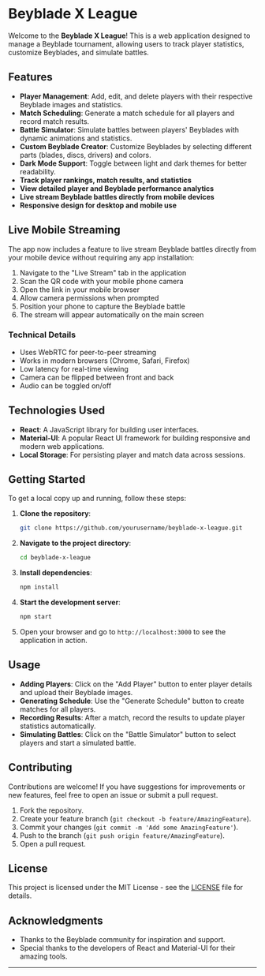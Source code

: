# Beyblade X League

Welcome to the **Beyblade X League**! This is a web application designed to manage a Beyblade tournament, allowing users to track player statistics, customize Beyblades, and simulate battles.

## Features

- **Player Management**: Add, edit, and delete players with their respective Beyblade images and statistics.
- **Match Scheduling**: Generate a match schedule for all players and record match results.
- **Battle Simulator**: Simulate battles between players' Beyblades with dynamic animations and statistics.
- **Custom Beyblade Creator**: Customize Beyblades by selecting different parts (blades, discs, drivers) and colors.
- **Dark Mode Support**: Toggle between light and dark themes for better readability.
- **Track player rankings, match results, and statistics**
- **View detailed player and Beyblade performance analytics**
- **Live stream Beyblade battles directly from mobile devices**
- **Responsive design for desktop and mobile use**

## Live Mobile Streaming

The app now includes a feature to live stream Beyblade battles directly from your mobile device without requiring any app installation:

1. Navigate to the "Live Stream" tab in the application
2. Scan the QR code with your mobile phone camera
3. Open the link in your mobile browser
4. Allow camera permissions when prompted
5. Position your phone to capture the Beyblade battle
6. The stream will appear automatically on the main screen

### Technical Details

- Uses WebRTC for peer-to-peer streaming
- Works in modern browsers (Chrome, Safari, Firefox)
- Low latency for real-time viewing
- Camera can be flipped between front and back
- Audio can be toggled on/off

## Technologies Used

- **React**: A JavaScript library for building user interfaces.
- **Material-UI**: A popular React UI framework for building responsive and modern web applications.
- **Local Storage**: For persisting player and match data across sessions.

## Getting Started

To get a local copy up and running, follow these steps:

1. **Clone the repository**:
   ```bash
   git clone https://github.com/yourusername/beyblade-x-league.git
   ```

2. **Navigate to the project directory**:
   ```bash
   cd beyblade-x-league
   ```

3. **Install dependencies**:
   ```bash
   npm install
   ```

4. **Start the development server**:
   ```bash
   npm start
   ```

5. Open your browser and go to `http://localhost:3000` to see the application in action.

## Usage

- **Adding Players**: Click on the "Add Player" button to enter player details and upload their Beyblade images.
- **Generating Schedule**: Use the "Generate Schedule" button to create matches for all players.
- **Recording Results**: After a match, record the results to update player statistics automatically.
- **Simulating Battles**: Click on the "Battle Simulator" button to select players and start a simulated battle.

## Contributing

Contributions are welcome! If you have suggestions for improvements or new features, feel free to open an issue or submit a pull request.

1. Fork the repository.
2. Create your feature branch (`git checkout -b feature/AmazingFeature`).
3. Commit your changes (`git commit -m 'Add some AmazingFeature'`).
4. Push to the branch (`git push origin feature/AmazingFeature`).
5. Open a pull request.

## License

This project is licensed under the MIT License - see the [LICENSE](LICENSE) file for details.

## Acknowledgments

- Thanks to the Beyblade community for inspiration and support.
- Special thanks to the developers of React and Material-UI for their amazing tools.

---
